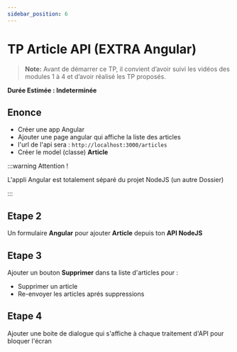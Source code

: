 ```yaml
---
sidebar_position: 6
---
```


# TP Article API (EXTRA Angular)

> **Note:** Avant de démarrer ce TP, il convient d’avoir suivi les vidéos des modules 1 à 4 et d’avoir réalisé les TP proposés.

**Durée Estimée : Indeterminée**

## Enonce

- Créer une app Angular
- Ajouter une page angular qui affiche la liste des articles
- l'url de l'api sera : `http://localhost:3000/articles`
- Créer le model (classe) **Article**

:::warning Attention !

L'appli Angular est totalement séparé du projet NodeJS (un autre Dossier)

:::

## Etape 2

Un formulaire **Angular** pour ajouter **Article** depuis ton **API NodeJS**

## Etape 3

Ajouter un bouton **Supprimer** dans ta liste d'articles pour :
- Supprimer un article
- Re-envoyer les articles aprés suppressions


## Etape 4

Ajouter une boite de dialogue qui s'affiche à chaque traitement d'API pour bloquer l'écran
